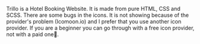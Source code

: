 Trillo is a Hotel Booking Website. It is made from pure HTML, CSS and SCSS. There are some bugs in the icons. It is not showing because of the provider's problem (Icomoon.io) and I prefer that you use another icon provider. If you are a beginner you can go through with a free icon provider, not with a paid one🙂.
